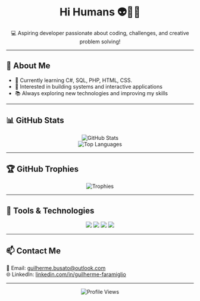 <h1 align="center"> Hi Humans 👽🖖🏿 </h1>

<p align="center">
  💻 Aspiring developer passionate about coding, challenges, and creative problem solving!
</p>

---

## 🚀 About Me

- 🎯 Currently learning C#, SQL, PHP, HTML, CSS. 
- 🧠 Interested in building systems and interactive applications  
- 📚 Always exploring new technologies and improving my skills  

---

## 📊 GitHub Stats

<p align="center">
  <img src="https://github-readme-stats.vercel.app/api?username=GuilhermeFaramiglio&show_icons=true&theme=dracula&hide_title=true&hide_border=true" alt="GitHub Stats" />
  <br/>
  <img src="https://github-readme-stats.vercel.app/api/top-langs/?username=GuilhermeFaramiglio&layout=compact&theme=dracula&hide_border=true" alt="Top Languages" />
</p>

---

## 🏆 GitHub Trophies

<p align="center">
  <img src="https://github-profile-trophy.vercel.app/?username=GuilhermeFaramiglio&theme=dracula&no-frame=true&column=7" alt="Trophies" />
</p>

---

## 🧰 Tools & Technologies

<p align="center">
  <img src="https://img.shields.io/badge/-C%23-239120?style=flat-square&logo=c-sharp&logoColor=white" />
  <img src="https://img.shields.io/badge/-HTML5-E34F26?style=flat-square&logo=html5&logoColor=white" />
  <img src="https://img.shields.io/badge/-CSS3-1572B6?style=flat-square&logo=css3&logoColor=white" />
  <img src="https://img.shields.io/badge/-Visual%20Studio-5C2D91?style=flat-square&logo=visual-studio&logoColor=white" />
</p>

---

## 📫 Contact Me

📧 Email: [guilherme.busato@outlook.com](mailto:guilherme.busato@outlook.com)  
🌐 LinkedIn: [linkedin.com/in/guilherme-faramiglio](https://linkedin.com/in/guilherme-faramiglio)

---

<p align="center">
  <img src="https://komarev.com/ghpvc/?username=GuilhermeFaramiglio&label=Profile+Views&color=blue&style=flat" alt="Profile Views" />
</p>

<!--
**GuilhermeFaramiglio/GuilhermeFaramiglio** is a ✨ _special_ ✨ repository because its `README.md` (this file) appears on your GitHub profile.

Here are some ideas to get you started:

- 🔭 I’m currently working on ...
- 🌱 I’m currently learning ...
- 👯 I’m looking to collaborate on ...
- 🤔 I’m looking for help with ...
- 💬 Ask me about ...
- 📫 How to reach me: ...
- 😄 Pronouns: ...
- ⚡ Fun fact: ...
-->
